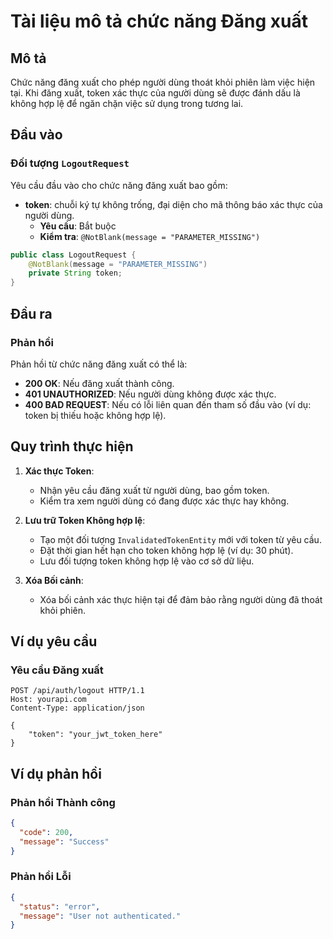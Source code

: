 # Tài liệu mô tả chức năng Đăng xuất

## Mô tả
Chức năng đăng xuất cho phép người dùng thoát khỏi phiên làm việc hiện tại. Khi đăng xuất, token xác thực của người dùng sẽ được đánh dấu là không hợp lệ để ngăn chặn việc sử dụng trong tương lai.

## Đầu vào

### Đối tượng `LogoutRequest`
Yêu cầu đầu vào cho chức năng đăng xuất bao gồm:

- **token**: chuỗi ký tự không trống, đại diện cho mã thông báo xác thực của người dùng.
    - **Yêu cầu**: Bắt buộc
    - **Kiểm tra**: `@NotBlank(message = "PARAMETER_MISSING")`

```java
public class LogoutRequest {
    @NotBlank(message = "PARAMETER_MISSING")
    private String token;
}
```
## Đầu ra

### Phản hồi
Phản hồi từ chức năng đăng xuất có thể là:

- **200 OK**: Nếu đăng xuất thành công.
- **401 UNAUTHORIZED**: Nếu người dùng không được xác thực.
- **400 BAD REQUEST**: Nếu có lỗi liên quan đến tham số đầu vào (ví dụ: token bị thiếu hoặc không hợp lệ).

## Quy trình thực hiện

1. **Xác thực Token**:
    - Nhận yêu cầu đăng xuất từ người dùng, bao gồm token.
    - Kiểm tra xem người dùng có đang được xác thực hay không.

2. **Lưu trữ Token Không hợp lệ**:
    - Tạo một đối tượng `InvalidatedTokenEntity` mới với token từ yêu cầu.
    - Đặt thời gian hết hạn cho token không hợp lệ (ví dụ: 30 phút).
    - Lưu đối tượng token không hợp lệ vào cơ sở dữ liệu.

3. **Xóa Bối cảnh**:
    - Xóa bối cảnh xác thực hiện tại để đảm bảo rằng người dùng đã thoát khỏi phiên.

## Ví dụ yêu cầu

### Yêu cầu Đăng xuất
```http
POST /api/auth/logout HTTP/1.1
Host: yourapi.com
Content-Type: application/json

{
    "token": "your_jwt_token_here"
}
```
## Ví dụ phản hồi 
### Phản hồi Thành công
```json
{
  "code": 200,
  "message": "Success"
}
```

### Phản hồi Lỗi
```json
{
  "status": "error",
  "message": "User not authenticated."
}
```

